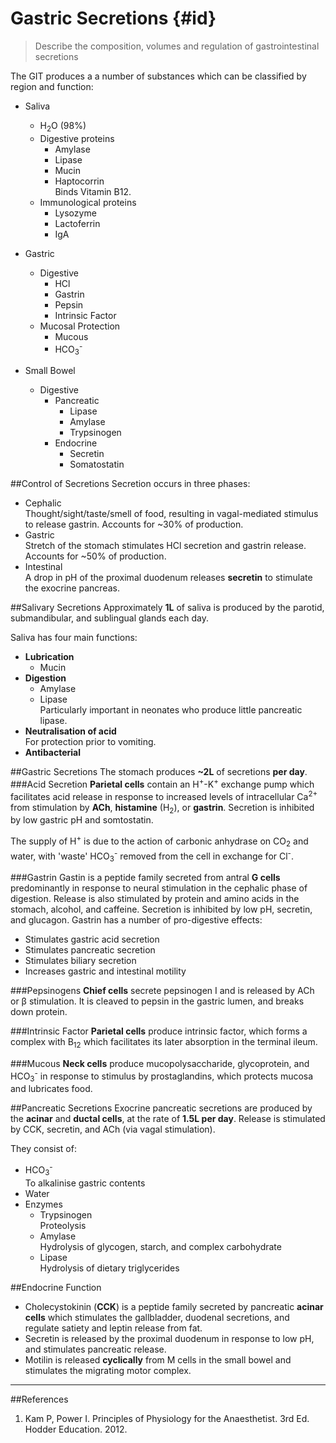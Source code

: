 # Gastric Secretions {#id}
> Describe the composition, volumes and regulation of gastrointestinal secretions

The GIT produces a a number of substances which can be classified by region and function:
* Saliva
    * H<sub>2</sub>O (98%)
    * Digestive proteins
        * Amylase
        * Lipase
        * Mucin
        * Haptocorrin  
        Binds Vitamin B12.
    * Immunological proteins
        * Lysozyme
        * Lactoferrin
        * IgA


* Gastric
    * Digestive
        * HCl
        * Gastrin
        * Pepsin
        * Intrinsic Factor
    * Mucosal Protection
        * Mucous
        * HCO<sub>3</sub><sup>-</sup>


* Small Bowel
    * Digestive
        * Pancreatic
            * Lipase
            * Amylase
            * Trypsinogen
        * Endocrine
            * Secretin
            * Somatostatin

##Control of Secretions
Secretion occurs in three phases:
* Cephalic  
  Thought/sight/taste/smell of food, resulting in vagal-mediated stimulus to release gastrin. Accounts for ~30% of production.
* Gastric  
  Stretch of the stomach stimulates HCl secretion and gastrin release. Accounts for ~50% of production.
* Intestinal  
  A drop in pH of the proximal duodenum releases **secretin** to stimulate the exocrine pancreas.

##Salivary Secretions
Approximately **1L** of saliva is produced by the parotid, submandibular, and sublingual glands each day.

Saliva has four main functions:
* **Lubrication**  
    * Mucin
* **Digestion**  
    * Amylase
    * Lipase  
    Particularly important in neonates who produce little pancreatic lipase.
* **Neutralisation of acid**  
For protection prior to vomiting.
* **Antibacterial**

##Gastric Secretions
The stomach produces **~2L** of secretions **per day**.
###Acid Secretion
**Parietal cells** contain an H<sup>+</sup>-K<sup>+</sup> exchange pump which facilitates acid release in response to increased levels of intracellular Ca<sup>2+</sup> from stimulation by **ACh**, **histamine** (H<sub>2</sub>), or **gastrin**. Secretion is inhibited by low gastric pH and somtostatin.

The supply of H<sup>+</sup> is due to the action of carbonic anhydrase on CO<sub>2</sub> and water, with 'waste' HCO<sub>3</sub><sup>-</sup> removed from the cell in exchange for Cl<sup>-</sup>.

###Gastrin
Gastin is a peptide family secreted from antral **G cells** predominantly in response to neural stimulation in the cephalic phase of digestion. Release is also stimulated by protein and amino acids in the stomach, alcohol, and caffeine. Secretion is inhibited by low pH, secretin, and glucagon. Gastrin has a number of pro-digestive effects:
* Stimulates gastric acid secretion
* Stimulates pancreatic secretion
* Stimulates biliary secretion
* Increases gastric and intestinal motility

###Pepsinogens
**Chief cells** secrete pepsinogen I and is released by ACh or β stimulation. It is cleaved to pepsin in the gastric lumen, and breaks down protein.

###Intrinsic Factor
**Parietal cells** produce intrinsic factor, which forms a complex with B<sub>12</sub> which facilitates its later absorption in the terminal ileum.

###Mucous
**Neck cells** produce mucopolysaccharide, glycoprotein, and HCO<sub>3</sub><sup>-</sup> in response to stimulus by prostaglandins, which protects mucosa and lubricates food.

##Pancreatic Secretions
Exocrine pancreatic secretions are produced by the **acinar** and **ductal cells**, at the rate of **1.5L per day**. Release is stimulated by CCK, secretin, and ACh (via vagal stimulation).

They consist of:
* HCO<sub>3</sub><sup>-</sup>  
 To alkalinise gastric contents
* Water
* Enzymes
    * Trypsinogen   
      Proteolysis
    * Amylase  
      Hydrolysis of glycogen, starch, and complex carbohydrate
    * Lipase  
      Hydrolysis of dietary triglycerides

##Endocrine Function
* Cholecystokinin (**CCK**) is a peptide family secreted by pancreatic **acinar cells** which stimulates the gallbladder, duodenal secretions, and regulate satiety and leptin release from fat.
* Secretin is released by the proximal duodenum in response to low pH, and stimulates pancreatic release.
* Motilin is released **cyclically** from M cells in the small bowel and stimulates the migrating motor complex.

---
##References
1. Kam P, Power I. Principles of Physiology for the Anaesthetist. 3rd Ed. Hodder Education. 2012.
